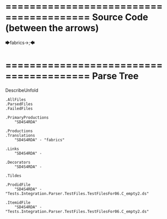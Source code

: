 ========================================
Source Code (between the arrows)
========================================

🡆fabrics->;🡄

========================================
Parse Tree
========================================
DescribeUnfold

    .AllFiles
    .ParsedFiles
    .FailedFiles

    .PrimaryProductions
        "SD4S4RDA" 

    .Productions
    .Translations
        "SD4S4RDA" - "fabrics"

    .Links
        "SD4S4RDA" - 

    .Decorators
        "SD4S4RDA" - 

    .Tildes

    .ProdidFile
        "SD4S4RDA" - "Tests.Integration.Parser.TestFiles.TestFilesFor06.C_empty2.ds"

    .ItemidFile
        "SD4S4RDA" - "Tests.Integration.Parser.TestFiles.TestFilesFor06.C_empty2.ds"

